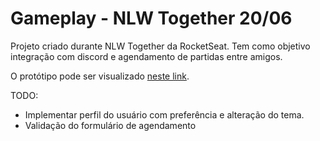 # Gameplay - NLW Together 20/06

Projeto criado durante NLW Together da RocketSeat. Tem como objetivo integração com discord e agendamento de partidas entre amigos.

O protótipo pode ser visualizado [neste link](https://www.figma.com/file/LVQu9OWdjRgHgCB4TmaG9M/GamePlay).


TODO: 

- Implementar perfil do usuário com preferência e alteração do tema.
- Validação do formulário de agendamento
